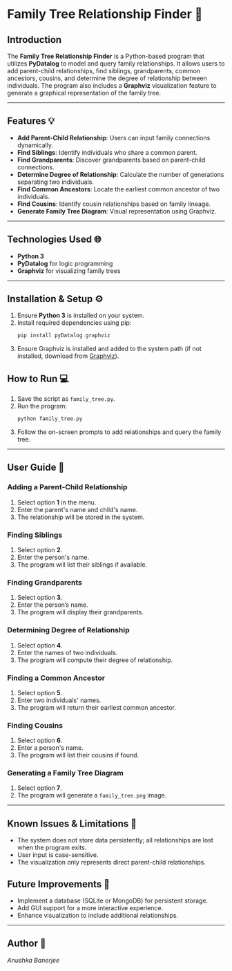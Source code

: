 # Family Tree Relationship Finder 🌳

## Introduction
The **Family Tree Relationship Finder** is a Python-based program that utilizes **PyDatalog** to model and query family relationships. It allows users to add parent-child relationships, find siblings, grandparents, common ancestors, cousins, and determine the degree of relationship between individuals. The program also includes a **Graphviz** visualization feature to generate a graphical representation of the family tree.

---

## Features 💡
- **Add Parent-Child Relationship**: Users can input family connections dynamically.
- **Find Siblings**: Identify individuals who share a common parent.
- **Find Grandparents**: Discover grandparents based on parent-child connections.
- **Determine Degree of Relationship**: Calculate the number of generations separating two individuals.
- **Find Common Ancestors**: Locate the earliest common ancestor of two individuals.
- **Find Cousins**: Identify cousin relationships based on family lineage.
- **Generate Family Tree Diagram**: Visual representation using Graphviz.

---

## Technologies Used 🌐
- **Python 3**
- **PyDatalog** for logic programming
- **Graphviz** for visualizing family trees
  
---

## Installation & Setup ⚙
1. Ensure **Python 3** is installed on your system.
2. Install required dependencies using pip:
   ```sh
   pip install pyDatalog graphviz
   ```
3. Ensure Graphviz is installed and added to the system path (if not installed, download from [Graphviz](https://graphviz.gitlab.io/download/)).

## How to Run 💻

1. Save the script as `family_tree.py`.
2. Run the program:
   ```sh
   python family_tree.py
   ```
3. Follow the on-screen prompts to add relationships and query the family tree.

--- 

## User Guide 📝

### Adding a Parent-Child Relationship
1. Select option **1** in the menu.
2. Enter the parent's name and child's name.
3. The relationship will be stored in the system.

### Finding Siblings
1. Select option **2**.
2. Enter the person's name.
3. The program will list their siblings if available.

### Finding Grandparents
1. Select option **3**.
2. Enter the person’s name.
3. The program will display their grandparents.

### Determining Degree of Relationship
1. Select option **4**.
2. Enter the names of two individuals.
3. The program will compute their degree of relationship.

### Finding a Common Ancestor
1. Select option **5**.
2. Enter two individuals' names.
3. The program will return their earliest common ancestor.

### Finding Cousins
1. Select option **6**.
2. Enter a person's name.
3. The program will list their cousins if found.

### Generating a Family Tree Diagram
1. Select option **7**.
2. The program will generate a `family_tree.png` image.

---

## Known Issues & Limitations 📜
- The system does not store data persistently; all relationships are lost when the program exits.
- User input is case-sensitive.
- The visualization only represents direct parent-child relationships.

## Future Improvements 🎯
- Implement a database (SQLite or MongoDB) for persistent storage.
- Add GUI support for a more interactive experience.
- Enhance visualization to include additional relationships.

---

## Author 📎
_Anushka Banerjee_
